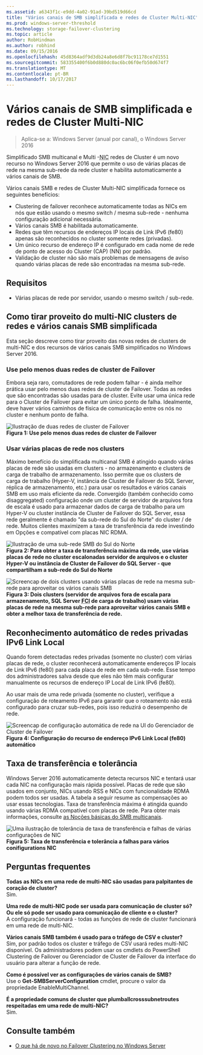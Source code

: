```yaml
---
ms.assetid: a6343f1c-e9dd-4a02-91ad-39bd519d66cd
title: "Vários canais de SMB simplificada e redes de Cluster Multi-NIC"
ms.prod: windows-server-threshold
ms.technology: storage-failover-clustering
ms.topic: article
author: RobHindman
ms.author: robhind
ms.date: 09/15/2016
ms.openlocfilehash: 45d8364adf9d3db24a8e6d8f7bc91178ce7d1551
ms.sourcegitcommit: 583355400f6b0d880dc0ac6bc06f0efb50d674f7
ms.translationtype: MT
ms.contentlocale: pt-BR
ms.lasthandoff: 10/17/2017
---
```

# <a name="simplified-smb-multichannel-and-multi-nic-cluster-networks"></a>Vários canais de SMB simplificada e redes de Cluster Multi-NIC

> Aplica-se a: Windows Server (anual por canal), o Windows Server 2016

Simplificado SMB multicanal e Multi -<abbr title="placa de rede">NIC</abbr> redes de Cluster é um novo recurso no Windows Server 2016 que permite o uso de várias placas de rede na mesma sub-rede da rede cluster e habilita automaticamente a vários canais de SMB.  

Vários canais SMB e redes de Cluster Multi-NIC simplificada fornece os seguintes benefícios:  
- Clustering de failover reconhece automaticamente todas as NICs em nós que estão usando o mesmo switch / mesma sub-rede - nenhuma configuração adicional necessária.  
- Vários canais SMB é habilitada automaticamente.  
- Redes que têm recursos de endereços IP locais de Link IPv6 (fe80) apenas são reconhecidos no cluster somente redes (privadas).  
- Um único recurso de endereço IP é configurado em cada nome de rede de ponto de acesso do Cluster (CAP) (NN) por padrão.  
- Validação de cluster não são mais problemas de mensagens de aviso quando várias placas de rede são encontradas na mesma sub-rede.  

## <a name="requirements"></a>Requisitos  
-   Várias placas de rede por servidor, usando o mesmo switch / sub-rede.  

## <a name="how-to-take-advantage-of-multi-nic-clusters-networks-and-simplified-smb-multichannel"></a>Como tirar proveito do multi-NIC clusters de redes e vários canais SMB simplificada  
Esta seção descreve como tirar proveito das novas redes de clusters de multi-NIC e dos recursos de vários canais SMB simplificados no Windows Server 2016.  

### <a name="use-at-least-two-networks-for-failover-clustering"></a>Use pelo menos duas redes de cluster de Failover   
Embora seja raro, comutadores de rede podem falhar - é ainda melhor prática usar pelo menos duas redes de cluster de Failover. Todas as redes que são encontradas são usadas para de cluster. Evite usar uma única rede para o Cluster de Failover para evitar um único ponto de falha. Idealmente, deve haver vários caminhos de física de comunicação entre os nós no cluster e nenhum ponto de falha.  

![Ilustração de duas redes de cluster de Failover](media/Simplified-SMB-Multichannel-and-Multi-NIC-Cluster-Networks/Clustering_MulitNIC_Fig1.png)  
**Figura 1: Use pelo menos duas redes de cluster de Failover**  

### <a name="use-multiple-nics-across-clusters"></a>Usar várias placas de rede nos clusters  

Máximo benefício do simplificada multicanal SMB é atingido quando várias placas de rede são usadas em clusters - no armazenamento e clusters de carga de trabalho de armazenamento. Isso permite que os clusters de carga de trabalho (Hyper-V, instância de Cluster de Failover do SQL Server, réplica de armazenamento, etc.) para usar os resultados e vários canais SMB em uso mais eficiente da rede. Convergido (também conhecido como disaggregated) configuração onde um cluster de servidor de arquivos fora de escala é usado para armazenar dados de carga de trabalho para um Hyper-V ou cluster instância de Cluster de Failover do SQL Server, essa rede geralmente é chamado "da sub-rede do Sul do Norte" do cluster / de rede. Muitos clientes maximizem a taxa de transferência da rede investindo em Opções e compatível com placas NIC RDMA.  

![Ilustração de uma sub-rede SMB do Sul do Norte](media/Simplified-SMB-Multichannel-and-Multi-NIC-Cluster-Networks/Clustering_MulitNIC_Fig2.png)  
**Figura 2: Para obter a taxa de transferência máxima da rede, use várias placas de rede no cluster escalonadas servidor de arquivos e o cluster Hyper-V ou instância de Cluster de Failover do SQL Server - que compartilham a sub-rede do Sul do Norte**  

![Screencap de dois clusters usando várias placas de rede na mesma sub-rede para aproveitar os vários canais SMB](media/Simplified-SMB-Multichannel-and-Multi-NIC-Cluster-Networks/Clustering_MulitNIC_Fig3.png)  
**Figura 3: Dois clusters (servidor de arquivos fora de escala para armazenamento, SQL Server <abbr title="instância de cluster de Failover">FCI</abbr> de carga de trabalho) usam várias placas de rede na mesma sub-rede para aproveitar vários canais SMB e obter a melhor taxa de transferência de rede.** 

## <a name="automatic-recognition-of-ipv6-link-local-private-networks"></a>Reconhecimento automático de redes privadas IPv6 Link Local  
Quando forem detectadas redes privadas (somente no cluster) com várias placas de rede, o cluster reconhecerá automaticamente endereços IP locais de Link IPv6 (fe80) para cada placa de rede em cada sub-rede. Esse tempo dos administradores salva desde que eles não têm mais configurar manualmente os recursos de endereço IP Local de Link IPv6 (fe80).  

Ao usar mais de uma rede privada (somente no cluster), verifique a configuração de roteamento IPv6 para garantir que o roteamento não está configurado para cruzar sub-redes, pois isso reduzirá o desempenho de rede.  

![Screencap de configuração automática de rede na UI do Gerenciador de Cluster de Failover](media/Simplified-SMB-Multichannel-and-Multi-NIC-Cluster-Networks/Clustering_MulitNIC_Fig4.png)  
**Figura 4: Configuração do recurso de endereço IPv6 Link Local (fe80) automático**  

## <a name="throughput-and-fault-tolerance"></a>Taxa de transferência e tolerância  
Windows Server 2016 automaticamente detecta recursos NIC e tentará usar cada NIC na configuração mais rápida possível. Placas de rede que são usados em conjunto, NICs usando RSS e NICs com funcionalidade RDMA podem todos ser usadas. A tabela a seguir resume as compensações ao usar essas tecnologias. Taxa de transferência máxima é atingida quando usando várias RDMA compatível com placas de rede. Para obter mais informações, consulte [as Noções básicas do SMB multicanais](https://blogs.technet.microsoft.com/josebda/2012/06/28/the-basics-of-smb-multichannel-a-feature-of-windows-server-2012-and-smb-3-0/).

![Uma ilustração de tolerância de taxa de transferência e falhas de várias configurações de NIC](media/Simplified-SMB-Multichannel-and-Multi-NIC-Cluster-Networks/Clustering_MulitNIC_Fig5.png)  
**Figura 5: Taxa de transferência e tolerância a falhas para vários conifigurations NIC**   

## <a name="frequently-asked-questions"></a>Perguntas frequentes  
**Todas as NICs em uma rede de multi-NIC são usadas para palpitantes de coração de cluster?**  
    Sim.  

**Uma rede de multi-NIC pode ser usada para comunicação de cluster só? Ou ele só pode ser usado para comunicação de cliente e o cluster?**  
    A configuração funcionará - todas as funções de rede de cluster funcionará em uma rede de multi-NIC.  

**Vários canais SMB também é usado para o tráfego de CSV e cluster?**  
    Sim, por padrão todos os cluster e tráfego de CSV usará redes multi-NIC disponível. Os administradores podem usar os cmdlets do PowerShell Clustering de Failover ou Gerenciador de Cluster de Failover da interface do usuário para alterar a função de rede.  

**Como é possível ver as configurações de vários canais de SMB?**  
    Use o **Get-SMBServerConfiguration** cmdlet, procure o valor da propriedade EnableMultiChannel.  

**É a propriedade comuns de cluster que plumballcrosssubnetroutes respeitadas em uma rede de multi-NIC?**  
     Sim.  

## <a name="see-also"></a>Consulte também  
- [O que há de novo no Failover Clustering no Windows Server](whats-new-in-failover-clustering.md)  
